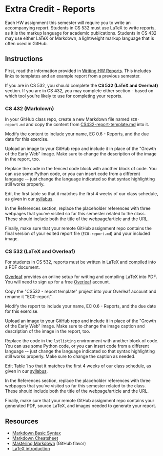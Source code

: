 # Extra Credit - Reports

Each HW assignment this semester will require you to write an accompanying report. Students in CS 532 must use LaTeX to write reports, as it is the markup language for academic publications.  Students in CS 432 may use either LaTeX or Markdown, a lightweight markup language that is often used in GitHub.

## Instructions

First, read the information provided in [Writing HW Reports](reports.md). This includes links to templates and an example report from a previous semester. 

If you are in CS 532, you should complete the **CS 532 (LaTeX and Overleaf)** section.  If you are in CS 432, you may complete either section - based on which tool you're likely to use for completing your reports.

### CS 432 (Markdown)

In your GitHub class repo, create a new Markdown file named `EC0-report.md` and copy the content from [CS432-report-template.md](CS432-report-template.md) into it.

Modify the content to include your name, EC 0.6 - Reports, and the due date for this exercise.

Upload an image to your GitHub repo and include it in place of the "Growth of the Early Web" image. Make sure to change the description of the image in the report, too.

Replace the code in the fenced code block with another block of code.  You can use some Python code, or you can insert code from a different language -- just change the language indicated so that syntax highlighting still works properly.

Edit the first table so that it matches the first 4 weeks of our class schedule, as given in our [syllabus](https://github.com/odu-cs432-websci/public-spr24/blob/main/syllabus.md#summary-schedule).

In the References section, replace the placeholder references with three webpages that you've visited so far this semester related to the class. These should include both the title of the webpage/article and the URL.

Finally, make sure that your remote GitHub assignment repo contains the final version of your edited report file (`EC0-report.md`) and your included image.  

### CS 532 (LaTeX and Overleaf)

For students in CS 532, reports must be written in LaTeX and compiled into a PDF document.  

[Overleaf](https://overleaf.com) provides an online setup for writing and compiling LaTeX into PDF.  You will need to sign up for a free [Overleaf](https://overleaf.com) account.

Copy the "CS532 - report template" project into your Overleaf account and rename it "EC0-report".

Modify the report to include your name, EC 0.6 - Reports, and the due date for this exercise.

Upload an image to your GitHub repo and include it in place of the "Growth of the Early Web" image. Make sure to change the image caption and description of the image in the report, too.

Replace the code in the `lstlisting` environment with another block of code.  You can use some Python code, or you can insert code from a different language -- just change the language indicated so that syntax highlighting still works properly.  Make sure to change the caption as needed.

Edit Table 1 so that it matches the first 4 weeks of our class schedule, as given in our [syllabus](https://github.com/odu-cs432-websci/public-spr24/blob/main/syllabus.md#summary-schedule).

In the References section, replace the placeholder references with three webpages that you've visited so far this semester related to the class. These should include both the title of the webpage/article and the URL.

Finally, make sure that your remote GitHub assignment repo contains your generated PDF, source LaTeX, and images needed to generate your report.

## Resources
* [Markdown Basic Syntax](https://www.markdownguide.org/basic-syntax)
* [Markdown Cheatsheet](https://github.com/adam-p/markdown-here/wiki/Markdown-Cheatsheet)
* [Mastering Markdown](https://guides.github.com/features/mastering-markdown/) (GitHub flavor)
* [LaTeX introduction](https://www.overleaf.com/learn/latex/Free_online_introduction_to_LaTeX_(part_1))

